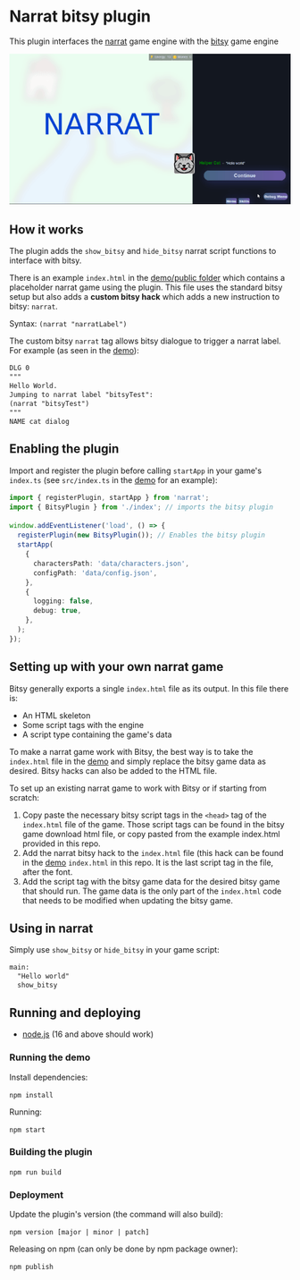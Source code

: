 # Narrat bitsy plugin

This plugin interfaces the [narrat](https://github.com/liana-pigeot/narrat) game engine with the [bitsy](https://bitsy.org/) game engine

![Narrat bitsy plugin demo video](narrat-bitsy-demo.gif)

## How it works

The plugin adds the `show_bitsy` and `hide_bitsy` narrat script functions to interface with bitsy.

There is an example `index.html` in the [demo/public folder](https://github.com/liana-pigeot/narrat-bitsy/tree/main/demo) which contains a placeholder narrat game using the plugin. This file uses the standard bitsy setup but also adds a **custom bitsy hack** which adds a new instruction to bitsy: `narrat`.

Syntax: `(narrat "narratLabel")`

The custom bitsy `narrat` tag allows bitsy dialogue to trigger a narrat label. For example (as seen in the [demo](https://github.com/liana-pigeot/narrat-bitsy/tree/main/demo)):

```
DLG 0
"""
Hello World.
Jumping to narrat label "bitsyTest":
(narrat "bitsyTest")
"""
NAME cat dialog
```

## Enabling the plugin

Import and register the plugin before calling `startApp` in your game's `index.ts` (see `src/index.ts` in the [demo](https://github.com/liana-pigeot/narrat-bitsy/tree/main/demo) for an example):

```typescript
import { registerPlugin, startApp } from 'narrat';
import { BitsyPlugin } from './index'; // imports the bitsy plugin

window.addEventListener('load', () => {
  registerPlugin(new BitsyPlugin()); // Enables the bitsy plugin
  startApp(
    {
      charactersPath: 'data/characters.json',
      configPath: 'data/config.json',
    },
    {
      logging: false,
      debug: true,
    },
  );
});
```

## Setting up with your own narrat game

Bitsy generally exports a single `index.html` file as its output. In this file there is:

- An HTML skeleton
- Some script tags with the engine
- A script type containing the game's data

To make a narrat game work with Bitsy, the best way is to take the `index.html` file in the [demo](https://github.com/liana-pigeot/narrat-bitsy/tree/main/demo) and simply replace the bitsy game data as desired. Bitsy hacks can also be added to the HTML file.

To set up an existing narrat game to work with Bitsy or if starting from scratch:

1. Copy paste the necessary bitsy script tags in the `<head>` tag of the `index.html` file of the game. Those script tags can be found in the bitsy game download html file, or copy pasted from the example index.html provided in this repo.
2. Add the narrat bitsy hack to the `index.html` file (this hack can be found in the [demo](https://github.com/liana-pigeot/narrat-bitsy/tree/main/demo) `index.html` in this repo. It is the last script tag in the file, after the font.
3. Add the script tag with the bitsy game data for the desired bitsy game that should run. The game data is the only part of the `index.html` code that needs to be modified when updating the bitsy game.

## Using in narrat

Simply use `show_bitsy` or `hide_bitsy` in your game script:

```
main:
  "Hello world"
  show_bitsy
```

## Running and deploying

- [node.js](https://nodejs.org/en/download/) (16 and above should work)

### Running the demo

Install dependencies:

`npm install`

Running:

`npm start`

### Building the plugin

`npm run build`

### Deployment

Update the plugin's version (the command will also build):

`npm version [major | minor | patch]`

Releasing on npm (can only be done by npm package owner):

`npm publish`
